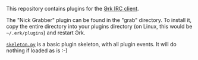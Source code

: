 
This repository contains plugins for the [Ərk IRC client](https://github.com/nutjob-laboratories/erk).

The "Nick Grabber" plugin can be found in the "grab" directory. To install it, copy the entire directory into your plugins directory (on Linux, this would be `~/.erk/plugins`) and restart Ərk.

[`skeleton.py`](https://github.com/nutjob-laboratories/erk-plugins/blob/master/skeleton.py) is a basic plugin skeleton, with all plugin events. It will do nothing if loaded as is :-)